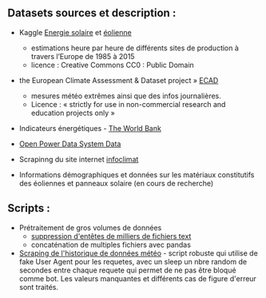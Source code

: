 ## Datasets sources et description :


  - Kaggle [Energie solaire](https://www.kaggle.com/sohier/30-years-of-european-solar-generation) et [éolienne]([Kaggle](https://www.kaggle.com/sohier/30-years-of-european-wind-generation))
  	- estimations heure par heure de différents sites de production à travers l’Europe de 1985 à 2015
  	- licence : Creative Commons CC0 : Public Domain

- the European Climate Assessment & Dataset project » [ECAD](https://www.ecad.eu//dailydata/index.php)
  - mesures météo extrêmes ainsi que des infos journalières. 
  - Licence : « strictly for use in non-commercial research and education projects only »

- Indicateurs énergétiques - [The World Bank](https://data.worldbank.org/indicator)

- [Open Power Data System Data](https://open-power-system-data.org/)

- Scrapinng du site internet [infoclimat](google.com)

- Informations démographiques et données sur les matériaux constitutifs des éoliennes et panneaux solaire (en cours de recherche)


## Scripts : 

- Prétraitement de gros volumes de données
  - [suppression d'entêtes de milliers de fichiers text](https://github.com/obrunet/Project_Big_Data_Renewable_energies/blob/master/01_datasets/remove_file_headers.py)
  - concaténation de multiples fichiers avec pandas
- [Scraping de l'historique de données météo](https://github.com/obrunet/Project_Big_Data_Renewable_energies/blob/master/01_datasets/several_webpages_scraping.py) - script robuste qui utilise de fake User Agent pour les requetes, avec un sleep un nbre random de secondes entre chaque requete qui permet de ne pas être bloqué comme bot. Les valeurs manquantes et différents cas de figure d'erreur sont traités.
